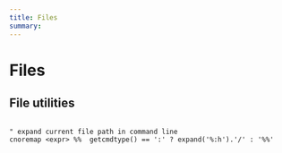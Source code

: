 ```yaml
---
title: Files
summary:
---
```


Files
===

File utilities
---

```vim

" expand current file path in command line
cnoremap <expr> %%  getcmdtype() == ':' ? expand('%:h').'/' : '%%'
```
